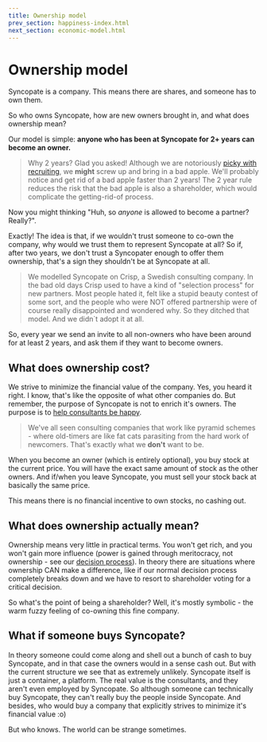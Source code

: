 ```yaml
---
title: Ownership model
prev_section: happiness-index.html
next_section: economic-model.html
---
```



Ownership model
===============

Syncopate is a company. This means there are shares, and someone has to own them.

So who owns Syncopate, how are new owners brought in, and what does ownership mean?

Our model is simple: **anyone who has been at Syncopate for 2+ years can become an owner.**

> Why 2 years? Glad you asked! Although we are notoriously [picky with recruiting](recruiting.html), we **might** screw up and bring in a bad apple. We'll probably notice and get rid of a bad apple faster than 2 years! The 2 year rule reduces the risk that the bad apple is also a shareholder, which would complicate the getting-rid-of process.

Now you might thinking "Huh, so *anyone* is allowed to become a partner? Really?".

Exactly! The idea is that, if we wouldn't trust someone to co-own the company, why would we trust them to represent Syncopate at all? So if, after two years, we don't trust a Syncopater enough to offer them ownership, that's a sign they shouldn't be at Syncopate at all. 

> We modelled Syncopate on Crisp, a Swedish consulting company. In the bad old days Crisp used to have a kind of "selection process" for new partners. Most people hated it, felt like a stupid beauty contest of some sort, and the people who were NOT offered partnership were of course really disappointed and wondered why. So they ditched that model. And we didn`t adopt it at all.

So, every year we send an invite to all non-owners who have been around for at least 2 years, and ask them if they want to become owners.

What does ownership cost?
-------------------------

We strive to minimize the financial value of the company. Yes, you heard it right. I know, that's like the opposite of what other companies do. But remember, the purpose of Syncopate is not to enrich it's owners. The purpose is to [help consultants be happy](what-is-Syncopate.html).

> We've all seen consulting companies that work like pyramid schemes - where old-timers are like fat cats parasiting from the hard work of newcomers. That's exactly what we **don't** want to be.</rant>


When you become an owner (which is entirely optional), you buy stock at the current price. You will have the exact same amount of stock as the other owners. And if/when you leave Syncopate, you must sell your stock back at basically the same price. 

This means there is no financial incentive to own stocks, no cashing out.

What does ownership actually mean?
----------------------------------

Ownership means very little in practical terms. You won't get rich, and you won't gain more influence (power is gained through meritocracy, not ownership - see our [decision process](decisions.html)). In theory there are situations where ownership CAN make a difference, like if our normal decision process completely breaks down and we have to resort to shareholder voting for a critical decision. 

So what's the point of being a shareholder? Well, it's mostly symbolic - the warm fuzzy feeling of co-owning this fine company. 

What if someone buys Syncopate?
---------------------------

In theory someone could come along and shell out a bunch of cash to buy Syncopate, and in that case the owners would in a sense cash out. But with the current structure we see that as extremely unlikely. Syncopate itself is just a container, a platform. The real value is the consultants, and they aren't even employed by Syncopate. So although someone can technically buy Syncopate, they can't really buy the people inside Syncopate. And besides, who would buy a company that explicitly strives to minimize it's financial value :o)

But who knows. The world can be strange sometimes.
